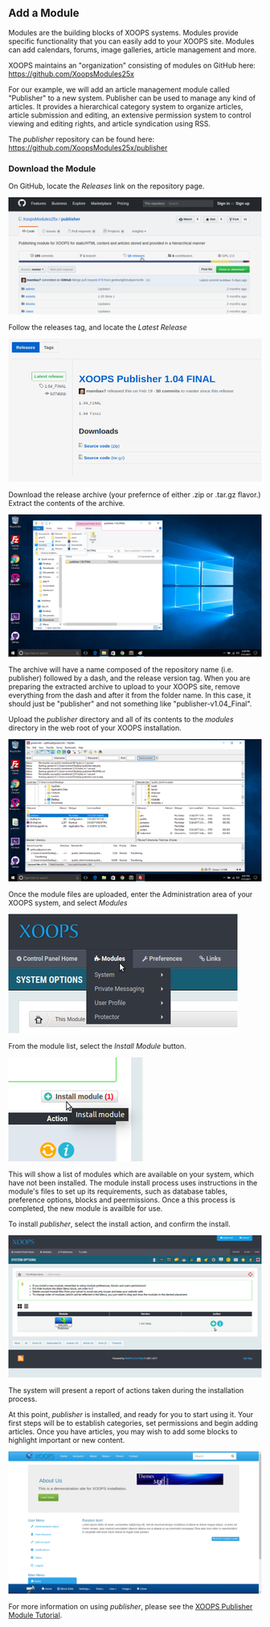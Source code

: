 ## Add a Module

Modules are the building blocks of XOOPS systems. Modules provide specific
functionality that you can easily add to your XOOPS site. Modules can add
calendars, forums, image galleries, article management and more.

XOOPS maintains an "organization" consisting of modules on GitHub here:
https://github.com/XoopsModules25x

For our example, we will add an article management module called "Publisher"
to a new system. Publisher can be used to manage any kind of articles. It
provides a hierarchical category system to organize articles, article
submission and editing, an extensive permission system to control viewing
and editing rights, and article syndication using RSS.

The *publisher* repository can be found here:
https://github.com/XoopsModules25x/publisher

### Download the Module

On GitHub, locate the *Releases* link on the repository page.

![XOOPS Module on GitHub](../../assets/module-github-01.png)

Follow the releases tag, and locate the *Latest Release*

![XOOPS Module Release on GitHub](../../assets/module-github-02.png)

Download the release archive (your prefernce of either .zip or .tar.gz
flavor.) Extract the contents of the archive.

![XOOPS Module Release on GitHub](../../assets/module-extract-01.png)

The archive will have a name composed of the repository name (i.e. publisher)
followed by a dash, and the release version tag. When you are preparing the
extracted archive to upload to your XOOPS site, remove everything from the
dash and after it from the folder name. In this case, it should just be
"publisher" and not something like "publisher-v1.04_Final".

Upload the *publisher* directory and all of its contents to the *modules*
directory in the web root of your XOOPS installation.

![XOOPS Module Release on GitHub](../../assets/module-upload-01.png)

Once the module files are uploaded, enter the Administration area of your
XOOPS system, and select *Modules*

![XOOPS Module Administration](../../assets/module-install-01.png)

From the module list, select the *Install Module* button.

![XOOPS Install Module](../../assets/module-install-02.png)

This will show a list of modules which are available on your system, which
have not been installed. The module install process uses instructions in
the module's files to set up its requirements, such as database tables,
preference options, blocks and peermissions. Once a this process is completed,
the new module is availble for use.

To install *publisher*, select the install action, and confirm the install.

![XOOPS Installable Modules](../../assets/module-install-03.png)

The system will present a report of actions taken during the installation process.

At this point, *publisher* is installed, and ready for you to start using it.
Your first steps will be to establish categories, set permissions and begin
adding articles. Once you have articles, you may wish to add some blocks to
highlight important or new content.

![Publisher Block on Home Page](../../assets/add-module-06.png)

For more information on using *publisher*, please see the [XOOPS Publisher Module Tutorial](https://www.gitbook.com/read/book/xoops/publisher-tutorial).